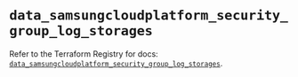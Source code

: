 # `data_samsungcloudplatform_security_group_log_storages`

Refer to the Terraform Registry for docs: [`data_samsungcloudplatform_security_group_log_storages`](https://registry.terraform.io/providers/samsungsdscloud/samsungcloudplatform/3.13.0/docs/data-sources/security_group_log_storages).
